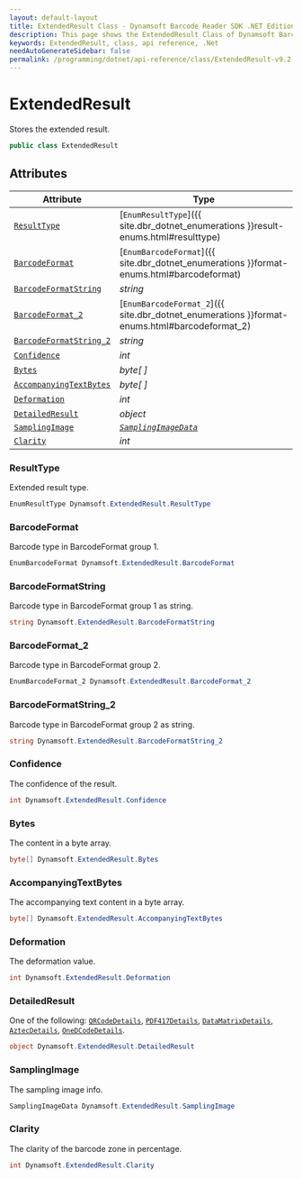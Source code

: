 ```yaml
---
layout: default-layout
title: ExtendedResult Class - Dynamsoft Barcode Reader SDK .NET Edition API Reference
description: This page shows the ExtendedResult Class of Dynamsoft Barcode Reader SDK .NET Edition.
keywords: ExtendedResult, class, api reference, .Net
needAutoGenerateSidebar: false
permalink: /programming/dotnet/api-reference/class/ExtendedResult-v9.2.0.html
---
```



# ExtendedResult
Stores the extended result. 

```csharp
public class ExtendedResult
```  


## Attributes
  
| Attribute | Type |
|---------- | ---- |
| [`ResultType`](#resulttype) | [`EnumResultType`]({{ site.dbr_dotnet_enumerations }}result-enums.html#resulttype) |
| [`BarcodeFormat`](#barcodeformat) | [`EnumBarcodeFormat`]({{ site.dbr_dotnet_enumerations }}format-enums.html#barcodeformat) |
| [`BarcodeFormatString`](#barcodeformatstring) | *string* |
| [`BarcodeFormat_2`](#barcodeformat_2) | [`EnumBarcodeFormat_2`]({{ site.dbr_dotnet_enumerations }}format-enums.html#barcodeformat_2) |
| [`BarcodeFormatString_2`](#barcodeformatstring_2) | *string* | 
| [`Confidence`](#confidence) | *int* | 
| [`Bytes`](#bytes) | *byte[ ]* | 
| [`AccompanyingTextBytes`](#accompanyingtextbytes) | *byte[ ]* | 
| [`Deformation`](#deformation) | *int* | 
| [`DetailedResult`](#detailedresult) | *object* |
| [`SamplingImage`](#samplingimage) | *[`SamplingImageData`](SamplingImageData.md)* |
| [`Clarity`](#clarity) | *int* | 

### ResultType
Extended result type. 

```csharp
EnumResultType Dynamsoft.ExtendedResult.ResultType
```

### BarcodeFormat
Barcode type in BarcodeFormat group 1. 

```csharp
EnumBarcodeFormat Dynamsoft.ExtendedResult.BarcodeFormat
```

### BarcodeFormatString
Barcode type in BarcodeFormat group 1 as string.

```csharp
string Dynamsoft.ExtendedResult.BarcodeFormatString
```

### BarcodeFormat_2
Barcode type in BarcodeFormat group 2.

```csharp
EnumBarcodeFormat_2 Dynamsoft.ExtendedResult.BarcodeFormat_2
```
 
### BarcodeFormatString_2
Barcode type in BarcodeFormat group 2 as string.

```csharp
string Dynamsoft.ExtendedResult.BarcodeFormatString_2
```

### Confidence
The confidence of the result.

```csharp
int Dynamsoft.ExtendedResult.Confidence
```

### Bytes
The content in a byte array.

```csharp
byte[] Dynamsoft.ExtendedResult.Bytes
```

### AccompanyingTextBytes
The accompanying text content in a byte array.

```csharp
byte[] Dynamsoft.ExtendedResult.AccompanyingTextBytes
```

### Deformation
The deformation value.

```csharp
int Dynamsoft.ExtendedResult.Deformation
```

### DetailedResult
One of the following: [`QRCodeDetails`](QRCodeDetails.md), [`PDF417Details`](PDF417Details.md), [`DataMatrixDetails`](DataMatrixDetails.md), [`AztecDetails`](AztecDetails.md), [`OneDCodeDetails`](OneDCodeDetails.md).

```csharp
object Dynamsoft.ExtendedResult.DetailedResult
```

### SamplingImage
The sampling image info.

```csharp
SamplingImageData Dynamsoft.ExtendedResult.SamplingImage
```
 
### Clarity
The clarity of the barcode zone in percentage.

```csharp
int Dynamsoft.ExtendedResult.Clarity
```
